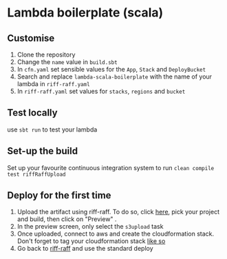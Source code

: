# Lambda boilerplate (scala)

## Customise
1. Clone the repository
2. Change the `name` value in `build.sbt`
3. In `cfn.yaml` set sensible values for the `App`, `Stack` and `DeployBucket`
3. Search and replace `lambda-scala-boilerplate` with the name of your lambda in `riff-raff.yaml`
4. In `riff-raff.yaml` set values for `stacks`, `regions` and `bucket`

## Test locally
use `sbt run` to test your lambda

## Set-up the build
Set up your favourite continuous integration system to run `clean compile test riffRaffUpload`

## Deploy for the first time
1. Upload the artifact using riff-raff. To do so, click [here](https://riffraff.gutools.co.uk/deployment/request), pick your project and build, then click on "Preview" .
2. In the preview screen, only select the `s3upload` task
3. Once uploaded, connect to aws and create the cloudformation stack. Don't forget to tag your cloudformation stack [like so](https://i.imgur.com/P03Ofci.png)
4. Go back to [riff-raff](https://riffraff.gutools.co.uk/deployment/request) and use the standard deploy



